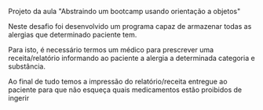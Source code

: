 Projeto da aula "Abstraindo um bootcamp usando orientação a objetos"

Neste desafio foi desenvolvido um programa capaz de armazenar todas as alergias que determinado paciente tem.

Para isto, é necessário termos um médico para prescrever uma receita/relatório informando ao paciente a alergia a determinada categoria e substância.

Ao final de tudo temos a impressão do relatório/receita entregue ao paciente para que não esqueça quais medicamentos estão proibidos de ingerir
